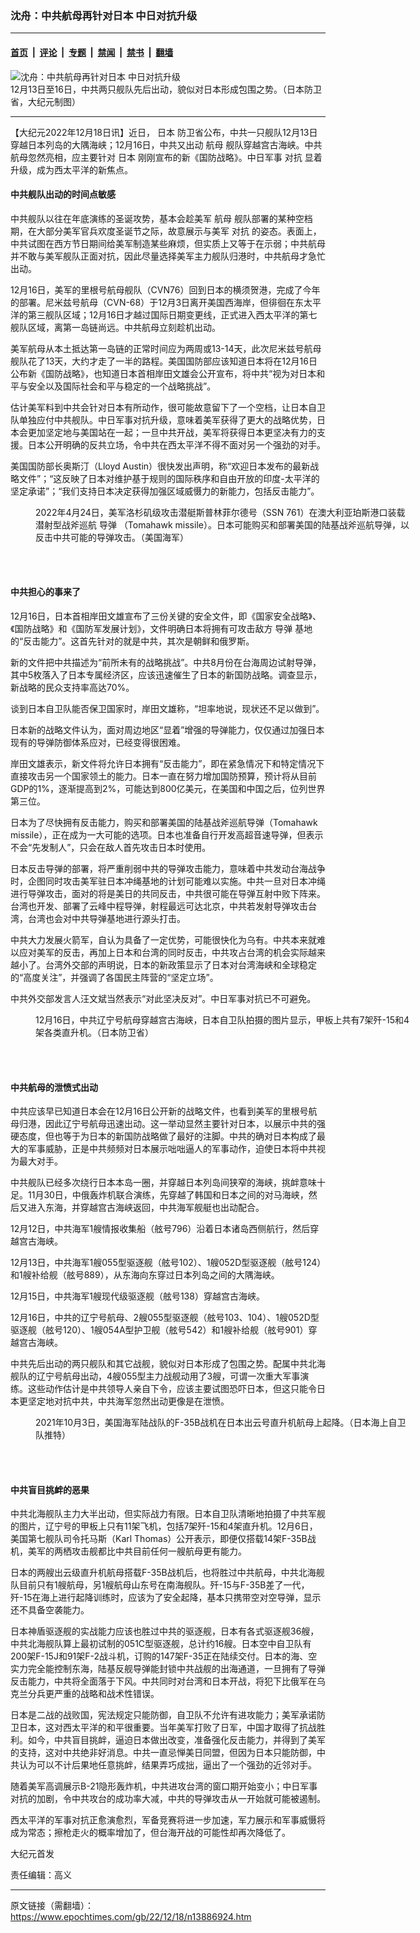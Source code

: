 ### 沈舟：中共航母再针对日本 中日对抗升级

---

#### [首页](../../../..?n13886924) &nbsp;|&nbsp; [评论](../../../../../epoch-comment?n13886924) &nbsp;|&nbsp; [专题](../../../../../epoch-special?n13886924) &nbsp;|&nbsp; [禁闻](../../../../../epoch-news?n13886924) &nbsp;|&nbsp; [禁书](../../../../../books?n13886924) &nbsp;|&nbsp; [翻墙](https://github.com/gfw-breaker/nogfw/blob/master/README.md?n13886924)


<div><img alt="沈舟：中共航母再针对日本 中日对抗升级" class="attachment-djy_600_400 size-djy_600_400 wp-post-image" src="https://i.epochtimes.com/assets/uploads/2022/12/id13886927-p20221214-16_CCP-ships-Japan-map-600x400.jpg"/>
<div class="caption">
 12月13日至16日，中共两只舰队先后出动，貌似对日本形成包围之势。（日本防卫省，大纪元制图）
</div></div><hr/><div class="post_content" id="artbody" itemprop="articleBody">
 <!-- article content begin -->
 <p>
  【大纪元2022年12月18日讯】近日，
  <ok href="https://www.epochtimes.com/gb/tag/%E6%97%A5%E6%9C%AC.html">
   日本
  </ok>
  防卫省公布，中共一只舰队12月13日穿越日本列岛的大隅海峡；12月16日，中共又出动
  <ok href="https://www.epochtimes.com/gb/tag/%E8%88%AA%E6%AF%8D.html">
   航母
  </ok>
  舰队穿越宫古海峡。中共航母忽然亮相，应主要针对
  <ok href="https://www.epochtimes.com/gb/tag/%E6%97%A5%E6%9C%AC.html">
   日本
  </ok>
  刚刚宣布的新《国防战略》。中日军事
  <ok href="https://www.epochtimes.com/gb/tag/%E5%AF%B9%E6%8A%97.html">
   对抗
  </ok>
  显着升级，成为西太平洋的新焦点。
 </p>
 <h4>
  中共舰队出动的时间点敏感
 </h4>
 <p>
  中共舰队以往在年底演练的圣诞攻势，基本会趁美军
  <ok href="https://www.epochtimes.com/gb/tag/%E8%88%AA%E6%AF%8D.html">
   航母
  </ok>
  舰队部署的某种空档期，在大部分美军官兵欢度圣诞节之际，故意展示与美军
  <ok href="https://www.epochtimes.com/gb/tag/%E5%AF%B9%E6%8A%97.html">
   对抗
  </ok>
  的姿态。表面上，中共试图在西方节日期间给美军制造某些麻烦，但实质上又等于在示弱；中共航母并不敢与美军舰队正面对抗，因此尽量选择美军主力舰队归港时，中共航母才急忙出动。
 </p>
 <p>
  12月16日，美军的里根号航母舰队（CVN76）回到日本的横须贺港，完成了今年的部署。尼米兹号航母（CVN-68）于12月3日离开美国西海岸，但徘徊在东太平洋的第三舰队区域；12月16日才越过国际日期变更线，正式进入西太平洋的第七舰队区域，离第一岛链尚远。中共航母立刻趁机出动。
 </p>
 <p>
  美军航母从本土抵达第一岛链的正常时间应为两周或13-14天，此次尼米兹号航母舰队花了13天，大约才走了一半的路程。美国国防部应该知道日本将在12月16日公布新《国防战略》，也知道日本首相岸田文雄会公开宣布，将中共“视为对日本和平与安全以及国际社会和平与稳定的一个战略挑战”。
 </p>
 <p>
  估计美军料到中共会针对日本有所动作，很可能故意留下了一个空档，让日本自卫队单独应付中共舰队。中日军事对抗升级，意味着美军获得了更大的战略优势，日本会更加坚定地与美国站在一起；一旦中共开战，美军将获得日本更坚决有力的支援。日本公开明确的反共立场，令中共在西太平洋不得不面对另一个强劲的对手。
 </p>
 <p>
  美国国防部长奥斯汀（Lloyd Austin）很快发出声明，称“欢迎日本发布的最新战略文件”；“这反映了日本对维护基于规则的国际秩序和自由开放的印度-太平洋的坚定承诺”；“我们支持日本决定获得加强区域威慑力的新能力，包括反击能力”。
 </p>
 <figure aria-describedby="caption-attachment-13886929" class="wp-caption aligncenter" id="attachment_13886929" style="width: 600px">
  <ok href="https://i.epochtimes.com/assets/uploads/2022/12/id13886929-220424-N-HV737-1070.jpg" target="_blank">
   <img alt="" class="size-large wp-image-13886929" src="https://i.epochtimes.com/assets/uploads/2022/12/id13886929-220424-N-HV737-1070-600x399.jpg"/>
  </ok>
  <br/><figcaption class="wp-caption-text" id="caption-attachment-13886929">
   2022年4月24日，美军洛杉矶级攻击潜艇斯普林菲尔德号（SSN 761）在澳大利亚珀斯港口装载潜射型战斧巡航
   <ok href="https://www.epochtimes.com/gb/tag/%E5%AF%BC%E5%BC%B9.html">
    导弹
   </ok>
   （Tomahawk missile）。日本可能购买和部署美国的陆基战斧巡航导弹，以反击中共可能的导弹攻击。（美国海军）
  </figcaption><br/>
 </figure><br/>
 <h4>
  中共担心的事来了
 </h4>
 <p>
  12月16日，日本首相岸田文雄宣布了三份关键的安全文件，即《国家安全战略》、《国防战略》和《国防军发展计划》，文件明确日本将拥有可攻击敌方
  <ok href="https://www.epochtimes.com/gb/tag/%E5%AF%BC%E5%BC%B9.html">
   导弹
  </ok>
  基地的“反击能力”。这首先针对的就是中共，其次是朝鲜和俄罗斯。
 </p>
 <p>
  新的文件把中共描述为“前所未有的战略挑战”。中共8月份在台海周边试射导弹，其中5枚落入了日本专属经济区，应该迅速催生了日本的新国防战略。调查显示，新战略的民众支持率高达70%。
 </p>
 <p>
  谈到日本自卫队能否保卫国家时，岸田文雄称，“坦率地说，现状还不足以做到”。
 </p>
 <p>
  日本新的战略文件认为，面对周边地区“显着”增强的导弹能力，仅仅通过加强日本现有的导弹防御体系应对，已经变得很困难。
 </p>
 <p>
  岸田文雄表示，新文件将允许日本拥有“反击能力”，即在紧急情况下和特定情况下直接攻击另一个国家领土的能力。日本一直在努力增加国防预算，预计将从目前GDP的1%，逐渐提高到2%，可能达到800亿美元，在美国和中国之后，位列世界第三位。
 </p>
 <p>
  日本为了尽快拥有反击能力，购买和部署美国的陆基战斧巡航导弹（Tomahawk missile），正在成为一大可能的选项。日本也准备自行开发高超音速导弹，但表示不会“先发制人”，只会在敌人首先攻击日本时使用。
 </p>
 <p>
  日本反击导弹的部署，将严重削弱中共的导弹攻击能力，意味着中共发动台海战争时，企图同时攻击美军驻日本冲绳基地的计划可能难以实施。中共一旦对日本冲绳进行导弹攻击，面对的将是美日的共同反击，中共很可能在导弹互射中败下阵来。台湾也开发、部署了云峰中程导弹，射程最远可达北京，中共若发射导弹攻击台湾，台湾也会对中共导弹基地进行源头打击。
 </p>
 <p>
  中共大力发展火箭军，自认为具备了一定优势，可能很快化为乌有。中共本来就难以应对美军的反击，再加上日本和台湾的同时反击，中共攻占台湾的机会实际越来越小了。台湾外交部的声明说，日本的新政策显示了日本对台湾海峡和全球稳定的“高度关注”，并强调了各国民主阵营的“坚定立场”。
 </p>
 <p>
  中共外交部发言人汪文斌当然表示“对此坚决反对”。中日军事对抗已不可避免。
 </p>
 <figure aria-describedby="caption-attachment-13886930" class="wp-caption aligncenter" id="attachment_13886930" style="width: 600px">
  <ok href="https://i.epochtimes.com/assets/uploads/2022/12/id13886930-p20221216_01_liaoning-ship.jpg" target="_blank">
   <img alt="" class="size-large wp-image-13886930" src="https://i.epochtimes.com/assets/uploads/2022/12/id13886930-p20221216_01_liaoning-ship-600x169.jpg"/>
  </ok>
  <br/><figcaption class="wp-caption-text" id="caption-attachment-13886930">
   12月16日，中共辽宁号航母穿越宫古海峡，日本自卫队拍摄的图片显示，甲板上共有7架歼-15和4架各类直升机。（日本防卫省）
  </figcaption><br/>
 </figure><br/>
 <h4>
  中共航母的泄愤式出动
 </h4>
 <p>
  中共应该早已知道日本会在12月16日公开新的战略文件，也看到美军的里根号航母归港，因此辽宁号航母迅速出动。这一举动显然主要针对日本，以展示中共的强硬态度，但也等于为日本的新国防战略做了最好的注脚。中共的确对日本构成了最大的军事威胁，正是中共频频对日本展示咄咄逼人的军事动作，迫使日本将中共视为最大对手。
 </p>
 <p>
  中共舰队已经多次绕行日本本岛一圈，并穿越日本列岛间狭窄的海峡，挑衅意味十足。11月30日，中俄轰炸机联合演练，先穿越了韩国和日本之间的对马海峡，然后又进入东海，并穿越宫古海峡返回，中共海军舰艇也出动配合。
 </p>
 <p>
  12月12日，中共海军1艘情报收集船（舷号796）沿着日本诸岛西侧航行，然后穿越宫古海峡。
 </p>
 <p>
  12月13日，中共海军1艘055型驱逐舰（舷号102）、1艘052D型驱逐舰（舷号124）和1艘补给舰（舷号889），从东海向东穿过日本列岛之间的大隅海峡。
 </p>
 <p>
  12月15日，中共海军1艘现代级驱逐舰（舷号138）穿越宫古海峡。
 </p>
 <p>
  12月16日，中共的辽宁号航母、2艘055型驱逐舰（舷号103、104）、1艘052D型驱逐舰（舷号120）、1艘054A型护卫舰（舷号542）和1艘补给舰（舷号901）穿越宫古海峡。
 </p>
 <p>
  中共先后出动的两只舰队和其它战舰，貌似对日本形成了包围之势。配属中共北海舰队的辽宁号航母出动，4艘055型主力战舰动用了3艘，可谓一次重大军事演练。这些动作估计是中共领导人亲自下令，应该主要试图恐吓日本，但这只能令日本更坚定地对抗中共，中共海军忽然出动更像是在泄愤。
 </p>
 <figure aria-describedby="caption-attachment-13886931" class="wp-caption aligncenter" id="attachment_13886931" style="width: 600px">
  <ok href="https://i.epochtimes.com/assets/uploads/2022/12/id13886931-1633503517987.png" target="_blank">
   <img alt="" class="size-large wp-image-13886931" src="https://i.epochtimes.com/assets/uploads/2022/12/id13886931-1633503517987-600x337.png"/>
  </ok>
  <br/><figcaption class="wp-caption-text" id="caption-attachment-13886931">
   2021年10月3日，美国海军陆战队的F-35B战机在日本出云号直升机航母上起降。（日本海上自卫队推特）
  </figcaption><br/>
 </figure><br/>
 <h4>
  中共盲目挑衅的恶果
 </h4>
 <p>
  中共北海舰队主力大半出动，但实际战力有限。日本自卫队清晰地拍摄了中共军舰的图片，辽宁号的甲板上只有11架飞机，包括7架歼-15和4架直升机。12月6日，美国第七舰队司令托马斯（Karl Thomas）公开表示，即便仅搭载14架F-35B战机，美军的两栖攻击舰都比中共目前任何一艘航母更有能力。
 </p>
 <p>
  日本的两艘出云级直升机航母搭载F-35B战机后，也将胜过中共航母，中共北海舰队目前只有1艘航母，另1艘航母山东号在南海舰队。歼-15与F-35B差了一代，歼-15在海上进行起降训练时，应该为了安全起降，基本只携带空对空导弹，显示还不具备空袭能力。
 </p>
 <p>
  日本神盾驱逐舰的实战能力应该也胜过中共的驱逐舰，日本有各式驱逐舰36艘，中共北海舰队算上最初试制的051C型驱逐舰，总计约16艘。日本空中自卫队有200架F-15J和91架F-2战斗机，订购的147架F-35正在陆续交付。日本的海、空实力完全能控制东海，陆基反舰导弹能封锁中共战舰的出海通道，一旦拥有了导弹反击能力，中共将全面落于下风。中共同时对台湾和日本开战，将犯下比俄军在乌克兰分兵更严重的战略和战术性错误。
 </p>
 <p>
  日本是二战的战败国，宪法规定只能防御，自卫队不允许有进攻能力；美军承诺防卫日本，这对西太平洋的和平很重要。当年美军打败了日军，中国才取得了抗战胜利。如今，中共盲目挑衅，逼迫日本做出改变，准备强化反击能力，并得到了美军的支持，这对中共绝非好消息。中共一直忌惮美日同盟，但因为日本只能防御，中共认为可以不计后果地任意挑衅，结果弄巧成拙，逼出了一个强劲的近邻对手。
 </p>
 <p>
  随着美军高调展示B-21隐形轰炸机，中共进攻台湾的窗口期开始变小；中日军事对抗的加剧，令中共攻台的成功率大减，中共的导弹攻击从一开始就可能被遏制。
 </p>
 <p>
  西太平洋的军事对抗正愈演愈烈，军备竞赛将进一步加速，军力展示和军事威慑将成为常态；擦枪走火的概率增加了，但台海开战的可能性却再次降低了。
 </p>
 <p>
  大纪元首发
 </p>
 <p>
  责任编辑：高义
 </p>
 <!-- article content end -->
 <div id="below_article_ad">
 </div>
</div>


---

原文链接（需翻墙）：https://www.epochtimes.com/gb/22/12/18/n13886924.htm